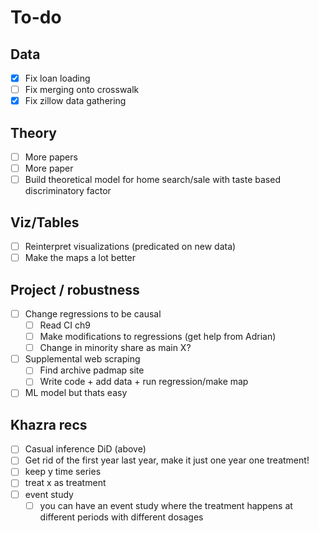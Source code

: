 # To-do

## Data

- [x] Fix loan loading
- [ ] Fix merging onto crosswalk
- [x] Fix zillow data gathering

## Theory

- [ ] More papers
- [ ] More paper
- [ ] Build theoretical model for home search/sale with taste based discriminatory factor

## Viz/Tables

- [ ] Reinterpret visualizations (predicated on new data)
- [ ] Make the maps a lot better

## Project / robustness

- [ ] Change regressions to be causal
  - [ ] Read CI ch9
  - [ ] Make modifications to regressions (get help from Adrian)
  - [ ] Change in minority share as main X?
- [ ] Supplemental web scraping
  - [ ] Find archive padmap site
  - [ ] Write code + add data + run regression/make map
- [ ] ML model but thats easy

## Khazra recs

- [ ] Casual inference DiD (above)
- [ ] Get rid of the first year last year, make it just one year one treatment!
- [ ] keep y time series
- [ ] treat x as treatment
- [ ] event study 
  - [ ] you can have an event study where the treatment happens at different periods with different dosages

